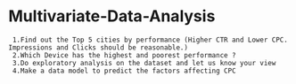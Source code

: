 # Multivariate-Data-Analysis

     1.Find out the Top 5 cities by performance (Higher CTR and Lower CPC. Impressions and Clicks should be reasonable.)
     2.Which Device has the highest and poorest performance ?
     3.Do exploratory analysis on the dataset and let us know your view
     4.Make a data model to predict the factors affecting CPC
